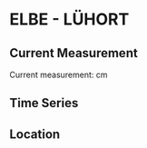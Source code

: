 # ELBE - LÜHORT

## Current Measurement

Current measurement: <Value topic="rivers/pegel-online/ELBE/LUEHORT/measurementValue"/> cm

## Time Series

<TimeSeries topic="rivers/pegel-online/ELBE/LUEHORT/measurementValue" period="week" />

## Location

<WorldMap>
  <Marker lat="53.571574547663595" lon="9.633361851581585" labelTopic="rivers/pegel-online/ELBE/LUEHORT/measurementValue" />
</WorldMap>
